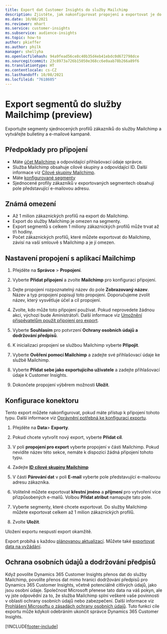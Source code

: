 ```yaml
---
title: Export dat Customer Insights do služby Mailchimp
description: Zjistěte, jak nakonfigurovat propojení a exportovat je do Mailchimp.
ms.date: 10/08/2021
ms.reviewer: mhart
ms.service: customer-insights
ms.subservice: audience-insights
ms.topic: how-to
author: pkieffer
ms.author: philk
manager: shellyha
ms.openlocfilehash: 94a9fead56ce8c40b35d4eb41ebdc0d672798dce
ms.sourcegitcommit: 23c8973a726b15050e368cc6e0aab78b266a89f6
ms.translationtype: HT
ms.contentlocale: cs-CZ
ms.lasthandoff: 10/08/2021
ms.locfileid: "7618605"
---
```

# <a name="export-segments-to-mailchimp-preview"></a>Export segmentů do služby Mailchimp (preview)

Exportujte segmenty sjednocených profilů zákazníků do služby Mailchimp a vytvářejte bulletiny a e-mailové kampaně.

## <a name="prerequisites-for-connection"></a>Předpoklady pro připojení

-   Máte [účet Mailchimp](https://mailchimp.com/) a odpovídající přihlašovací údaje správce.
-   Služba Mailchimp obsahuje cílové skupiny a odpovídající ID. Další informace viz [Cílové skupiny Mailchimp](https://mailchimp.com/help/create-audience/).
-   Máte [konfigurované segmenty](segments.md)
-   Sjednocené profily zákazníků v exportovaných segmentech obsahují pole představující e-mailovou adresu.

## <a name="known-limitations"></a>Známá omezení

- Až 1 milion zákaznických profilů na export do Mailchimp.
- Export do služby Mailchimp je omezen na segmenty.
- Export segmentů s celkem 1 miliony zákaznických profilů může trvat až tři hodiny. 
- Počet zákaznických profilů, které můžete exportovat do Mailchimp, závisí na vaší smlouvě s Mailchimp a je jí omezen.

## <a name="set-up-connection-to-mailchimp"></a>Nastavení propojení s aplikací Mailchimp

1. Přejděte na **Správce** > **Propojení**.

1. Vyberte **Přidat připojení** a zvolte **Mailchimp** pro konfiguraci připojení.

1. Dejte propojení rozpoznatelný název do pole **Zobrazovaný název**. Název a typ propojení popisují toto propojení. Doporučujeme zvolit název, který vysvětluje účel a cíl propojení.

1. Zvolte, kdo může toto připojení používat. Pokud neprovedete žádnou akci, výchozí bude Aministrátoři. Další informace viz [Umožnění přispěvatelům použít připojení pro export](connections.md#allow-contributors-to-use-a-connection-for-exports).

1. Vyberte **Souhlasím** pro potvrzení **Ochrany osobních údajů a dodržování předpisů**.

1. K inicializaci propojení se službou Mailchimp vyberte **Připojit**.

1. Vyberte **Ověření pomocí Mailchimp** a zadejte své přihlašovací údaje ke službě Mailchimp.

1. Vyberte **Přidat sebe jako exportujícího uživatele** a zadejte přihlašovací údaje k Customer Insights.

1. Dokončete propojení výběrem možnosti **Uložit**. 

## <a name="configure-the-connector"></a>Konfigurace konektoru

Tento export můžete nakonfigurovat, pokud máte přístup k připojení tohoto typu. Další informace viz [Oprávnění potřebná ke konfiguraci exportu](export-destinations.md#set-up-a-new-export).

1. Přejděte na **Data**> **Exporty**.

1. Pokud chcete vytvořit nový export, vyberte **Přidat cíl**.

1. V poli **propojení pro export** vyberte propojení v části Mailchimp. Pokud nevidíte název této sekce, nemáte k dispozici žádná připojení tohoto typu.

1. Zadejte **[ID cílové skupiny Mailchimp](https://mailchimp.com/help/find-audience-id/)**

1. V části **Párování dat** v poli **E-mail** vyberte pole představující e-mailovou adresu zákazníka. 

1. Volitelně můžete exportovat **křestní jméno** a **příjmení** pro vytvoření více přizpůsobených e-mailů. Volbou **Přidat atribut** namapujte tato pole.

1. Vyberte segmenty, které chcete exportovat. Do služby Mailchimp můžete exportovat celkem až 1 milion zákaznických profilů.

1. Zvolte **Uložit**.

Uložení exportu nespustí export okamžitě.

Export probíhá s každou [plánovanou aktualizací](system.md#schedule-tab). Můžete také [exportovat data na vyžádání](export-destinations.md#run-exports-on-demand). 

## <a name="data-privacy-and-compliance"></a>Ochrana osobních údajů a dodržování předpisů

Když povolíte Dynamics 365 Customer Insights přenos dat do služby Mailchimp, povolíte přenos dat mimo hranici dodržování předpisů pro Dynamics 365 Customer Insights, včetně potenciálně citlivých údajů, jako jsou osobní údaje. Společnost Microsoft přenese tato data na váš pokyn, ale vy jste odpovědní za to, že služba Mailchimp splní veškeré vaše povinnosti v oblasti ochrany osobních údajů nebo zabezpečení. Další informace viz [Prohlášení Microsoftu o zásadách ochrany osobních údajů](https://go.microsoft.com/fwlink/?linkid=396732).
Tuto funkci cíle exportu může kdykoli odebráním ukončit správce Dynamics 365 Customer Insights.

[!INCLUDE[footer-include](../includes/footer-banner.md)]
